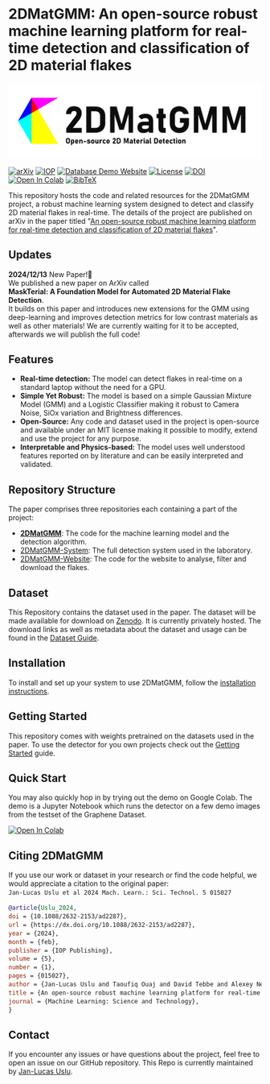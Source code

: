 # 2DMatGMM: An open-source robust machine learning platform for real-time detection and classification of 2D material flakes

![2DMatGMM_Logo](etc/logo.png)

[![arXiv](https://img.shields.io/badge/arXiv-2306.14845-b31b1b.svg)](https://arxiv.org/abs/2306.14845)
[![IOP](https://img.shields.io/badge/Published-IOP-brightgreen?style=flat)](https://iopscience.iop.org/article/10.1088/2632-2153/ad2287)
[![Database Demo Website](https://img.shields.io/badge/Website-Demo-blue)](https://flakedemo.uslu.tech)
[![License](https://img.shields.io/badge/License-MIT-green.svg)](LICENSE)
[![DOI](https://zenodo.org/badge/DOI/10.5281/zenodo.3900486.svg)](https://doi.org/10.5281/zenodo.8042835)
[![Open In Colab](https://colab.research.google.com/assets/colab-badge.svg)](https://colab.research.google.com/drive/1pcAHflZPICLbKerWgPH2qr7yqvgsR1_S?usp=sharing)
[![BibTeX](https://img.shields.io/badge/BibTeX-gray)](#Citing2DMatGMM)

This repository hosts the code and related resources for the 2DMatGMM project, a robust machine learning system designed to detect and classify 2D material flakes in real-time. The details of the project are published on arXiv in the paper titled "[An open-source robust machine learning platform for real-time detection and classification of 2D material flakes](https://arxiv.org/abs/2306.14845)".

## Updates

**2024/12/13** New Paper!📃  
We published a new paper on ArXiv called  
**MaskTerial: A Foundation Model for Automated 2D Material Flake Detection**.  
It builds on this paper and introduces new extensions for the GMM using deep-learning and improves detection metrics for low contrast materials as well as other materials!
We are currently waiting for it to be accepted, afterwards we will publish the full code!

## Features

- **Real-time detection:** The model can detect flakes in real-time on a standard laptop without the need for a GPU.
- **Simple Yet Robust:** The model is based on a simple Gaussian Mixture Model (GMM) and a Logistic Classifier making it robust to Camera Noise, SiOx variation and Brightness differences.
- **Open-Source:** Any code and dataset used in the project is open-source and available under an MIT license making it possible to modify, extend and use the project for any purpose.
- **Interpretable and Physics-based:** The model uses well understood features reported on by literature and can be easily interpreted and validated.

## Repository Structure

The paper comprises three repositories each containing a part of the project:

- [**2DMatGMM**](https://github.com/Jaluus/2DMatGMM): The code for the machine learning model and the detection algorithm.
- [2DMatGMM-System](https://github.com/Jaluus/2DMatGMM-System): The full detection system used in the laboratory.
- [2DMatGMM-Website](https://github.com/Jaluus/2DMatGMM-Website): The code for the website to analyse, filter and download the flakes.

## Dataset

This Repository contains the dataset used in the paper. The dataset will be made available for download on [Zenodo](https://doi.org/10.5281/zenodo.8042835). It is currently privately hosted.
The download links as well as metadata about the dataset and usage can be found in the [Dataset Guide](./Datasets/README.md).

## Installation

To install and set up your system to use 2DMatGMM, follow the [installation instructions](INSTALL.md).

## Getting Started

This repository comes with weights pretrained on the datasets used in the paper.
To use the detector for you own projects check out the [Getting Started](GETTING_STARTED.md) guide.

## Quick Start

You may also quickly hop in by trying out the demo on Google Colab. The demo is a Jupyter Notebook which runs the detector on a few demo images from the testset of the Graphene Dataset.

[![Open In Colab](https://colab.research.google.com/assets/colab-badge.svg)](https://colab.research.google.com/drive/1pcAHflZPICLbKerWgPH2qr7yqvgsR1_S?usp=sharing)

## <a name="Citing2DMatGMM"></a>Citing 2DMatGMM

If you use our work or dataset in your research or find the code helpful, we would appreciate a citation to the original paper:  
`Jan-Lucas Uslu et al 2024 Mach. Learn.: Sci. Technol. 5 015027`

```bibtex
@article{Uslu_2024,
doi = {10.1088/2632-2153/ad2287},
url = {https://dx.doi.org/10.1088/2632-2153/ad2287},
year = {2024},
month = {feb},
publisher = {IOP Publishing},
volume = {5},
number = {1},
pages = {015027},
author = {Jan-Lucas Uslu and Taoufiq Ouaj and David Tebbe and Alexey Nekrasov and Jo Henri Bertram and Marc Schütte and Kenji Watanabe and Takashi Taniguchi and Bernd Beschoten and Lutz Waldecker and Christoph Stampfer},
title = {An open-source robust machine learning platform for real-time detection and classification of 2D material flakes},
journal = {Machine Learning: Science and Technology},
}

```

## Contact

If you encounter any issues or have questions about the project, feel free to open an issue on our GitHub repository.
This Repo is currently maintained by [Jan-Lucas Uslu](mailto:jan-lucas.uslu@rwth-aachen.de).
